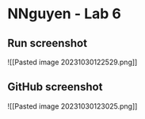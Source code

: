 # NNguyen - Lab 6
## Run screenshot
![[Pasted image 20231030122529.png]]

## GitHub screenshot
![[Pasted image 20231030123025.png]]